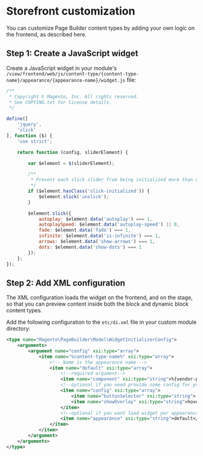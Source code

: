 # Storefront customization

You can customize Page Builder content types by adding your own logic on the frontend, as described here.

## Step 1: Create a JavaScript widget

Create a JavaScript widget in your module's `/view/frontend/web/js/content-type/{content-type-name}/appearance/{appearance-name}/widget.js` file:

``` javascript
/**
 * Copyright © Magento, Inc. All rights reserved.
 * See COPYING.txt for license details.
 */

define([
    'jquery',
    'slick'
], function ($) {
    'use strict';

    return function (config, sliderElement) {

        var $element = $(sliderElement);

        /**
         * Prevent each slick slider from being initialized more than once which could throw an error.
         */
        if ($element.hasClass('slick-initialized')) {
            $element.slick('unslick');
        }

        $element.slick({
            autoplay: $element.data('autoplay') === 1,
            autoplaySpeed: $element.data('autoplay-speed') || 0,
            fade: $element.data('fade') === 1,
            infinite: $element.data('is-infinite') === 1,
            arrows: $element.data('show-arrows') === 1,
            dots: $element.data('show-dots') === 1
        });
    };
});

```

## Step 2: Add XML configuration

The XML configuration loads the widget on the frontend, and on the stage, so that you can preview content inside both the block and dynamic block content types.

Add the following configuration to the `etc/di.xml` file in your custom module directory:

``` xml
<type name="Magento\PageBuilder\Model\WidgetInitializerConfig">
    <arguments>
        <argument name="config" xsi:type="array">
            <item name="%content-type-name%" xsi:type="array">
                <!-- Name is the appearance name -->
                <item name="default" xsi:type="array">
                    <!--required argument-->
                    <item name="component" xsi:type="string">%{vendor-path}/js/content-type/{content-type-name}/appearance/{appearance-name}/widget%</item>
                    <!--optional if you need provide some config for your widget-->
                    <item name="config" xsi:type="array">
                        <item name="buttonSelector" xsi:type="string">.pagebuilder-slide-button</item>
                        <item name="showOverlay" xsi:type="string">hover</item>
                    </item>
                    <!--optional if you want load widget per appearance-->
                    <item name="appearance" xsi:type="string">default</item>
                </item>
            </item>
        </argument>
    </arguments>
</type>
```